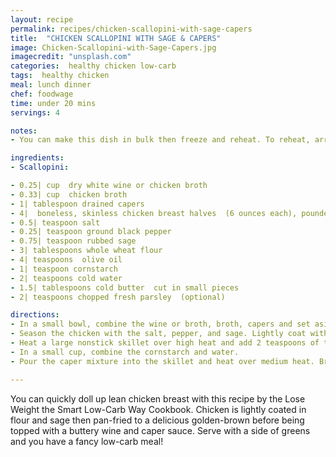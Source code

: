 ```yaml
---
layout: recipe
permalink: recipes/chicken-scallopini-with-sage-capers
title:  "CHICKEN SCALLOPINI WITH SAGE & CAPERS"
image: Chicken-Scallopini-with-Sage-Capers.jpg
imagecredit: "unsplash.com"
categories:  healthy chicken low-carb
tags:  healthy chicken
meal: lunch dinner
chef: foodwage
time: under 20 mins
servings: 4

notes:
- You can make this dish in bulk then freeze and reheat. To reheat, arrange the scallopini in a baking dish, cover, and bake at 350°F until heated through, about 15 minutes. Drizzle with a little olive oil to replace lost moisture.

ingredients:
- Scallopini:

- 0.25| cup  dry white wine or chicken broth
- 0.33| cup  chicken broth
- 1| tablespoon drained capers
- 4|  boneless, skinless chicken breast halves  (6 ounces each), pounded to 0.25″ thick
- 0.5| teaspoon salt
- 0.25| teaspoon ground black pepper
- 0.75| teaspoon rubbed sage
- 3| tablespoons whole wheat flour
- 4| teaspoons  olive oil
- 1| teaspoon cornstarch
- 2| teaspoons cold water
- 1.5| tablespoons cold butter  cut in small pieces
- 2| teaspoons chopped fresh parsley  (optional)

directions:
- In a small bowl, combine the wine or broth, broth, capers and set aside.
- Season the chicken with the salt, pepper, and sage. Lightly coat with the flour, patting off the excess.
- Heat a large nonstick skillet over high heat and add 2 teaspoons of the olive oil. Add 2 pieces of the chicken and cook until browned, 2 to 3 minutes. Reduce the heat to medium and turn the chicken. Cook until the chicken is no longer pink and the juices run clear, about 2 minutes. Remove to a platter and cover with foil to keep warm.
- In a small cup, combine the cornstarch and water.
- Pour the caper mixture into the skillet and heat over medium heat. Bring to a simmer and whisk in the cornstarch mixture. Cook, whisking until thickened, about 15 seconds. Whisk in the butter and spoon the sauce over the chicken. Sprinkle with the parsley (if using).

---
```


You can quickly doll up lean chicken breast with this recipe by the Lose Weight the Smart Low-Carb Way Cookbook. Chicken is lightly coated in flour and sage then pan-fried to a delicious golden-brown before being topped with a buttery wine and caper sauce. Serve with a side of greens and you have a fancy low-carb meal!